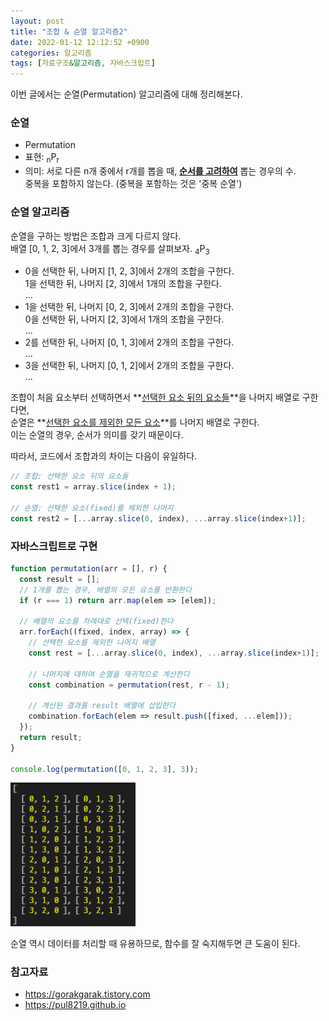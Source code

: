 ```yaml
---
layout: post
title: "조합 & 순열 알고리즘2"
date: 2022-01-12 12:12:52 +0900
categories: 알고리즘
tags: [자료구조&알고리즘, 자바스크립트]
---
```


이번 글에서는 순열(Permutation) 알고리즘에 대해 정리해본다.

### 순열
- Permutation
- 표현: <sub>n</sub>P<sub>r</sub>
- 의미: 서로 다른 n개 중에서 r개를 뽑을 때, **<u>순서를 고려하여</u>** 뽑는 경우의 수.  
           중복을 포함하지 않는다. (중복을 포함하는 것은 '중복 순열')  

### 순열 알고리즘
순열을 구하는 방법은 조합과 크게 다르지 않다.  
배열 [0, 1, 2, 3]에서 3개를 뽑는 경우를 살펴보자. <sub>4</sub>P<sub>3</sub>

- 0을 선택한 뒤, 나머지 [1, 2, 3]에서 2개의 조합을 구한다.  
  1을 선택한 뒤, 나머지 [2, 3]에서 1개의 조합을 구한다.  
  ...  
- 1을 선택한 뒤, 나머지 [0, 2, 3]에서 2개의 조합을 구한다.  
  0을 선택한 뒤, 나머지 [2, 3]에서 1개의 조합을 구한다.  
  ...  
- 2를 선택한 뒤, 나머지 [0, 1, 3]에서 2개의 조합을 구한다.  
  ...  
- 3을 선택한 뒤, 나머지 [0, 1, 2]에서 2개의 조합을 구한다.  
  ...  

조합이 처음 요소부터 선택하면서 **<u>선택한 요소 뒤의 요소들</u>**을 나머지 배열로 구한다면,  
순열은 **<u>선택한 요소를 제외한 모든 요소</u>**를 나머지 배열로 구한다.  
이는 순열의 경우, 순서가 의미를 갖기 때문이다.  

따라서, 코드에서 조합과의 차이는 다음이 유일하다.

```Javascript
// 조합: 선택한 요소 뒤의 요소들
const rest1 = array.slice(index + 1);

// 순열: 선택한 요소(fixed)를 제외한 나머지
const rest2 = [...array.slice(0, index), ...array.slice(index+1)];
```

### 자바스크립트로 구현
```Javascript
function permutation(arr = [], r) {
  const result = [];
  // 1개를 뽑는 경우, 배열의 모든 요소를 반환한다
  if (r === 1) return arr.map(elem => [elem]);

  // 배열의 요소를 차례대로 선택(fixed)한다
  arr.forEach((fixed, index, array) => {
    // 선택한 요소를 제외한 나머지 배열
    const rest = [...array.slice(0, index), ...array.slice(index+1)];

    // 나머지에 대하여 순열을 재귀적으로 계산한다
    const combination = permutation(rest, r - 1);

    // 계산된 결과를 result 배열에 삽입한다
    combination.forEach(elem => result.push([fixed, ...elem]));
  });
  return result;
}

console.log(permutation([0, 1, 2, 3], 3));
```

<img src="https://github.com/gitul0515/gitul0515.github.io/blob/main/_posts/image/22_0112.png?raw=true" alt="순열 결과" width="200" style="margin-left: 0;">


순열 역시 데이터를 처리할 때 유용하므로, 함수를 잘 숙지해두면 큰 도움이 된다.

### 참고자료
- https://gorakgarak.tistory.com
- https://pul8219.github.io
